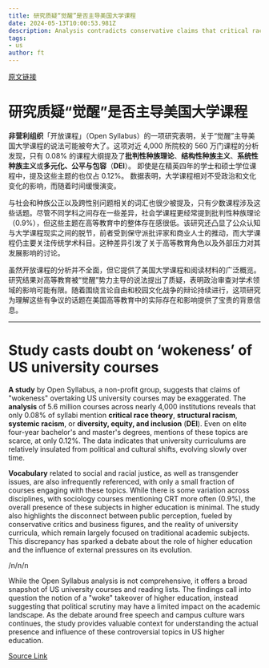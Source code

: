 ```yaml
---
title: 研究质疑“觉醒”是否主导美国大学课程
date: 2024-05-13T10:00:53.981Z
description: Analysis contradicts conservative claims that critical race theory has overtaken American campuses
tags: 
- us
author: ft
---
```


[原文链接](https://ft.com/content/0f423c77-3d1c-4a7a-ade0-58a5674466fc)

# 研究质疑“觉醒”是否主导美国大学课程

**非营利组织**「开放课程」（Open Syllabus）的一项研究表明，关于“觉醒”主导美国大学课程的说法可能被夸大了。这项对近 4,000 所院校的 560 万门课程的分析发现，只有 0.08% 的课程大纲提及了**批判性种族理论**、**结构性种族主义**、**系统性种族主义**或**多元化、公平与包容**（**DEI**）。 即使是在精英四年的学士和硕士学位课程中，提及这些主题的也仅占 0.12%。 数据表明，大学课程相对不受政治和文化变化的影响，而随着时间缓慢演变。

与社会和种族公正以及跨性别问题相关的词汇也很少被提及，只有少数课程涉及这些话题。尽管不同学科之间存在一些差异，社会学课程更经常提到批判性种族理论（0.9%），但这些主题在高等教育中的整体存在感很低。该研究还凸显了公众认知与大学课程现实之间的脱节，前者受到保守派批评家和商业人士的推动，而大学课程仍主要关注传统学术科目。这种差异引发了关于高等教育角色以及外部压力对其发展影响的讨论。

虽然开放课程的分析并不全面，但它提供了美国大学课程和阅读材料的广泛概览。研究结果对高等教育被“觉醒”势力主导的说法提出了质疑，表明政治审查对学术领域的影响可能有限。随着围绕言论自由和校园文化战争的辩论持续进行，这项研究为理解这些有争议的话题在美国高等教育中的实际存在和影响提供了宝贵的背景信息。

---

# Study casts doubt on ‘wokeness’ of US university courses 

**A study** by Open Syllabus, a non-profit group, suggests that claims of "wokeness" overtaking US university courses may be exaggerated. The **analysis** of 5.6 million courses across nearly 4,000 institutions reveals that only 0.08% of syllabi mention **critical race theory**, **structural racism**, **systemic racism**, or **diversity, equity, and inclusion** (**DEI**). Even on elite four-year bachelor's and master's degrees, mentions of these topics are scarce, at only 0.12%. The data indicates that university curriculums are relatively insulated from political and cultural shifts, evolving slowly over time. 

**Vocabulary** related to social and racial justice, as well as transgender issues, are also infrequently referenced, with only a small fraction of courses engaging with these topics. While there is some variation across disciplines, with sociology courses mentioning CRT more often (0.9%), the overall presence of these subjects in higher education is minimal. The study also highlights the disconnect between public perception, fueled by conservative critics and business figures, and the reality of university curricula, which remain largely focused on traditional academic subjects. This discrepancy has sparked a debate about the role of higher education and the influence of external pressures on its evolution.

/n/n/n

While the Open Syllabus analysis is not comprehensive, it offers a broad snapshot of US university courses and reading lists. The findings call into question the notion of a "woke" takeover of higher education, instead suggesting that political scrutiny may have a limited impact on the academic landscape. As the debate around free speech and campus culture wars continues, the study provides valuable context for understanding the actual presence and influence of these controversial topics in US higher education.

[Source Link](https://ft.com/content/0f423c77-3d1c-4a7a-ade0-58a5674466fc)

